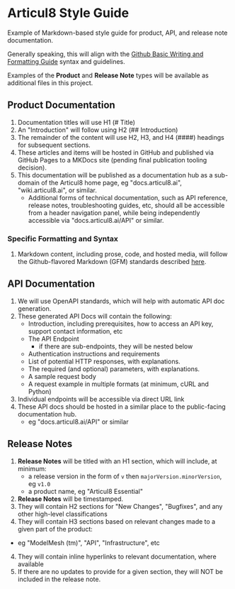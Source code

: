 # Articul8 Style Guide
Example of Markdown-based style guide for product, API, and release note documentation. 

Generally speaking, this will align with the [Github Basic Writing and Formatting Guide](https://docs.github.com/en/get-started/writing-on-github/getting-started-with-writing-and-formatting-on-github/basic-writing-and-formatting-syntax) syntax and guidelines.

Examples of the **Product** and **Release Note** types will be available as additional files in this project.

## Product Documentation

1. Documentation titles will use H1 (# Title)
2. An "Introduction" will follow using H2 (## Introduction)
3. The remainder of the content will use H2, H3, and H4 (####) headings for subsequent sections.
4. These articles and items will be hosted in GitHub and published via GitHub Pages to a MKDocs site (pending final publication tooling decision).
5. This documentation will be published as a documentation hub as a sub-domain of the Articul8 home page, eg "docs.articul8.ai", "wiki.articul8.ai", or similar.
   - Additional forms of technical documentation, such as API reference, release notes, troubleshooting guides, etc, should all be accessible from a header navigation panel, while being independently accessible via "docs.articul8.ai/API" or similar. 

### Specific Formatting and Syntax

1. Markdown content, including prose, code, and hosted media, will follow the Github-flavored Markdown (GFM) standards described [here](https://docs.github.com/en/get-started/writing-on-github/getting-started-with-writing-and-formatting-on-github/basic-writing-and-formatting-syntax).

## API Documentation

1. We will use OpenAPI standards, which will help with automatic API doc generation.
2. These generated API Docs will contain the following:
   - Introduction, including prerequisites, how to access an API key, support contact information, etc
   - The API Endpoint
       - if there are sub-endpoints, they will be nested below
   - Authentication instructions and requirements
   - List of potential HTTP responses, with explanations.
   - The required (and optional) parameters, with explanations. 
   - A sample request body
   - A request example in multiple formats (at minimum, cURL and Python)
3. Individual endpoints will be accessible via direct URL link
4. These API docs should be hosted in a similar place to the public-facing documentation hub.
   - eg "docs.articul8.ai/API" or similar

## Release Notes

1. **Release Notes** will be titled with an H1 section, which will include, at minimum:
   - a release version in the form of `v` then `majorVersion.minorVersion`, eg `v1.0`
   - a product name, eg "Articul8 Essential"
2. **Release Notes** will be timestamped.
3. They will contain H2 sections for "New Changes", "Bugfixes", and any other high-level classifications
4. They will contain H3 sections based on relevant changes made to a given part of the product:
  - eg "ModelMesh (tm)", "API", "Infrastructure", etc
4. They will contain inline hyperlinks to relevant documentation, where available
5. If there are no updates to provide for a given section, they will NOT be included in the release note. 
